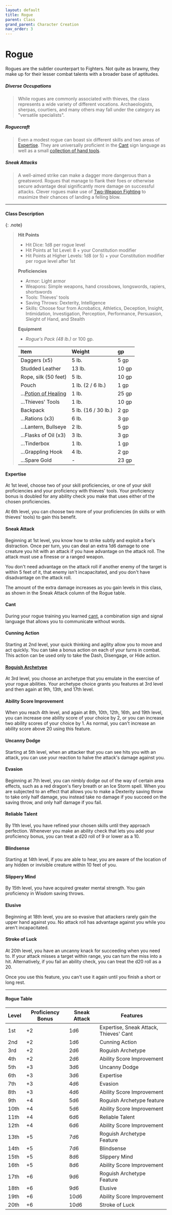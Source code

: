 ```yaml
---
layout: default
title: Rogue
parent: Class
grand_parent: Character Creation
nav_order: 3
---
```


# Rogue

Rogues are the subtler counterpart to Fighters. Not quite as brawny, they make up for their lesser combat talents with a broader base of aptitudes. 

##### Diverse Occupations
> While rogues are commonly associated with thieves, the class represents a wide variety of different vocations. Archaeologists, sherpas, courtiers, and many others may fall under the category as "versatile specialists".

##### Roguecraft
> Even a modest rogue can boast six different skills and two areas of [Expertise](#expertise). They are universally proficient in the [Cant](#cant) sign language as well as a small [collection of hand tools](../../../data/items/thief_tools).

##### Sneak Attacks
> A well-aimed strike can make a dagger more dangerous than a greatsword. Rogues that manage to flank their foes or otherwise secure advantage deal significantly more damage on successful attacks. Clever rogues make use of [Two-Weapon Fighting](../../more/review/maneuvers_offense#two-weapon-fighting) to maximize their chances of landing a felling blow.

---

#### Class Description

{: .note}
> **Hit Points**
> 
> * Hit Dice: 1d8 per rogue level
> * Hit Points at 1st Level: 8 + your Constitution modifier
> * Hit Points at Higher Levels: 1d8 (or 5) + your Constitution modifier per rogue level after 1st
> 
> **Proficiencies**
> 
> * Armor: Light armor
> * Weapons: Simple weapons, hand crossbows, longswords, rapiers, shortswords
> * Tools: Thieves' tools
> * Saving Throws: Dexterity, Intelligence
> * Skills: Choose four from Acrobatics, Athletics, Deception, Insight, Intimidation, Investigation, Perception, Performance, Persuasion, Sleight of Hand, and Stealth
>
> **Equipment**
>
> * _Rogue's Pack (48 lb.)_ or 100 gp.
> 
> | Item                                         | Weight              | gp    |
> | :------------------------------------------- | :------------------ | :---- |
> | Daggers (x5)                                 | 5 lb.               | 5 gp  |
> | Studded Leather                              | 13 lb.              | 10 gp |
> | Rope, silk (50 feet)                         | 5 lb.               | 10 gp |
> | Pouch                                        | 1 lb. (2 / 6 lb.)   | 1 gp  |
> | ...[Potion of Healing](../../character_creation/equipment/alchemics) | 1 lb.               | 25 gp |
> | ...Thieves' Tools                            | 1 lb.               | 10 gp |
> | Backpack                                     | 5 lb. (16 / 30 lb.) | 2 gp  |
> | ...Rations (x3)                              | 6 lb.               | 3 gp  |
> | ...Lantern, Bullseye                         | 2 lb.               | 5 gp  |
> | ...Flasks of Oil (x3)                        | 3 lb.               | 3 gp  |
> | ...Tinderbox                                 | 1 lb.               | 1 gp  |
> | ...Grappling Hook                            | 4 lb.               | 2 gp  |
> | ...Spare Gold                                | -                   | 23 gp |

#### Expertise

At 1st level, choose two of your skill proficiencies, or one of your skill proficiencies and your proficiency with thieves' tools. Your proficiency bonus is doubled for any ability check you make that uses either of the chosen proficiencies.

At 6th level, you can choose two more of your proficiencies (in skills or with thieves' tools) to gain this benefit.

#### Sneak Attack

Beginning at 1st level, you know how to strike subtly and exploit a foe's distraction. Once per turn, you can deal an extra 1d6 damage to one creature you hit with an attack if you have advantage on the attack roll. The attack must use a finesse or a ranged weapon.

You don't need advantage on the attack roll if another enemy of the target is within 5 feet of it, that enemy isn't incapacitated, and you don't have disadvantage on the attack roll.

The amount of the extra damage increases as you gain levels in this class, as shown in the Sneak Attack column of the Rogue table.

#### Cant

During your rogue training you learned [cant](../../adventuring/mechanics/languages#cant), a combination sign and signal language that allows you to communicate without words.

#### Cunning Action

Starting at 2nd level, your quick thinking and agility allow you to move and act quickly. You can take a bonus action on each of your turns in combat. This action can be used only to take the Dash, Disengage, or Hide action.

#### [Roguish Archetype](../../more/archetypes/index)

At 3rd level, you choose an archetype that you emulate in the exercise of your rogue abilities. Your archetype choice grants you features at 3rd level and then again at 9th, 13th, and 17th level.

#### Ability Score Improvement

When you reach 4th level, and again at 8th, 10th, 12th, 16th, and 19th level, you can increase one ability score of your choice by 2, or you can increase two ability scores of your choice by 1. As normal, you can't increase an ability score above 20 using this feature.


#### Uncanny Dodge

Starting at 5th level, when an attacker that you can see hits you with an attack, you can use your reaction to halve the attack's damage against you.

#### Evasion

Beginning at 7th level, you can nimbly dodge out of the way of certain area effects, such as a red dragon's fiery breath or an Ice Storm spell. When you are subjected to an effect that allows you to make a Dexterity saving throw to take only half damage, you instead take no damage if you succeed on the saving throw, and only half damage if you fail.

#### Reliable Talent

By 11th level, you have refined your chosen skills until they approach perfection. Whenever you make an ability check that lets you add your proficiency bonus, you can treat a d20 roll of 9 or lower as a 10.

#### Blindsense

Starting at 14th level, if you are able to hear, you are aware of the location of any hidden or invisible creature within 10 feet of you.

#### Slippery Mind

By 15th level, you have acquired greater mental strength. You gain proficiency in Wisdom saving throws.

#### Elusive

Beginning at 18th level, you are so evasive that attackers rarely gain the upper hand against you. No attack roll has advantage against you while you aren't incapacitated.

#### Stroke of Luck

At 20th level, you have an uncanny knack for succeeding when you need to. If your attack misses a target within range, you can turn the miss into a hit. Alternatively, if you fail an ability check, you can treat the d20 roll as a 20.

Once you use this feature, you can't use it again until you finish a short or long rest.

---

#### Rogue Table

| Level | Proficiency Bonus | Sneak Attack | Features                               |
|-------|-------------------|--------------|----------------------------------------|
| 1st   | +2                | 1d6          | Expertise, Sneak Attack, Thieves' Cant |
| 2nd   | +2                | 1d6          | Cunning Action                         |
| 3rd   | +2                | 2d6          | Roguish Archetype                      |
| 4th   | +2                | 2d6          | Ability Score Improvement              |
| 5th   | +3                | 3d6          | Uncanny Dodge                          |
| 6th   | +3                | 3d6          | Expertise                              |
| 7th   | +3                | 4d6          | Evasion                                |
| 8th   | +3                | 4d6          | Ability Score Improvement              |
| 9th   | +4                | 5d6          | Roguish Archetype feature              |
| 10th  | +4                | 5d6          | Ability Score Improvement              |
| 11th  | +4                | 6d6          | Reliable Talent                        |
| 12th  | +4                | 6d6          | Ability Score Improvement              |
| 13th  | +5                | 7d6          | Roguish Archetype Feature              |
| 14th  | +5                | 7d6          | Blindsense                             |
| 15th  | +5                | 8d6          | Slippery Mind                          |
| 16th  | +5                | 8d6          | Ability Score Improvement              |
| 17th  | +6                | 9d6          | Roguish Archetype Feature              |
| 18th  | +6                | 9d6          | Elusive                                |
| 19th  | +6                | 10d6         | Ability Score Improvement              |
| 20th  | +6                | 10d6         | Stroke of Luck                         |